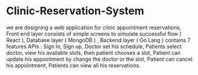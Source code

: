 # Clinic-Reservation-System
we are designing a web application for clinic appointment reservations, Front end layer consists of simple screens to simulate successful flow ( React ), Database layer ( MongoDB ) ,
Backend layer ( Go Lang ) contains 7 features APIs :
Sign In, Sign up, Doctor set his schedule, Patients select doctor, view his available slots, then patient chooses a slot, Patient can update his appointment by change the doctor or the slot, Patient can cancel his appointment, Patients can view all his reservations.



